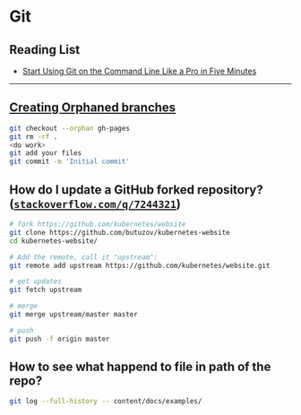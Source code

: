 # Git

## Reading List

* [Start Using Git on the Command Line Like a Pro in Five Minutes](https://medium.com/better-programming/start-using-git-on-the-command-line-like-a-pro-in-5-minutes-36a6e0007e9f)

---

## [Creating Orphaned branches](https://stackoverflow.com/questions/1384325)

```bash
git checkout --orphan gh-pages
git rm -rf .
<do work>
git add your files
git commit -m 'Initial commit'
```

## How do I update a GitHub forked repository? ([`stackoverflow.com/q/7244321`](https://stackoverflow.com/q/7244321/))

```bash
# fork https://github.com/kubernetes/website
git clone https://github.com/butuzov/kubernetes-website
cd kubernetes-website/

# Add the remote, call it "upstream":
git remote add upstream https://github.com/kubernetes/website.git

# get updates
git fetch upstream

# merge
git merge upstream/master master

# push
git push -f origin master
```


## How to see what happend to file in path of the repo?

```bash
git log --full-history -- content/docs/examples/
```

